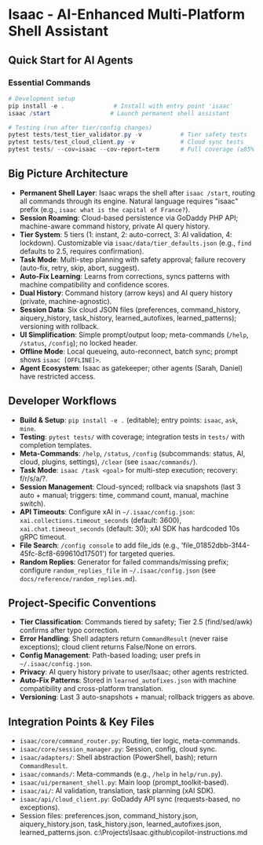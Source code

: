 
# Isaac - AI-Enhanced Multi-Platform Shell Assistant

## Quick Start for AI Agents

### Essential Commands
```powershell
# Development setup
pip install -e .              # Install with entry point 'isaac'
isaac /start                 # Launch permanent shell assistant

# Testing (run after tier/config changes)
pytest tests/test_tier_validator.py -v           # Tier safety tests
pytest tests/test_cloud_client.py -v             # Cloud sync tests
pytest tests/ --cov=isaac --cov-report=term      # Full coverage (≥85% required)
```

## Big Picture Architecture

- **Permanent Shell Layer**: Isaac wraps the shell after `isaac /start`, routing all commands through its engine. Natural language requires "isaac" prefix (e.g., `isaac what is the capital of France?`).
- **Session Roaming**: Cloud-based persistence via GoDaddy PHP API; machine-aware command history, private AI query history.
- **Tier System**: 5 tiers (1: instant, 2: auto-correct, 3: AI validation, 4: lockdown). Customizable via `isaac/data/tier_defaults.json` (e.g., `find` defaults to 2.5, requires confirmation).
- **Task Mode**: Multi-step planning with safety approval; failure recovery (auto-fix, retry, skip, abort, suggest).
- **Auto-Fix Learning**: Learns from corrections, syncs patterns with machine compatibility and confidence scores.
- **Dual History**: Command history (arrow keys) and AI query history (private, machine-agnostic).
- **Session Data**: Six cloud JSON files (preferences, command_history, aiquery_history, task_history, learned_autofixes, learned_patterns); versioning with rollback.
- **UI Simplification**: Simple prompt/output loop; meta-commands (`/help`, `/status`, `/config`); no locked header.
- **Offline Mode**: Local queueing, auto-reconnect, batch sync; prompt shows `isaac [OFFLINE]>`.
- **Agent Ecosystem**: Isaac as gatekeeper; other agents (Sarah, Daniel) have restricted access.

## Developer Workflows

- **Build & Setup**: `pip install -e .` (editable); entry points: `isaac`, `ask`, `mine`.
- **Testing**: `pytest tests/` with coverage; integration tests in `tests/` with completion templates.
- **Meta-Commands**: `/help`, `/status`, `/config` (subcommands: status, AI, cloud, plugins, settings), `/clear` (see `isaac/commands/`).
- **Task Mode**: `isaac /task <goal>` for multi-step execution; recovery: f/r/s/a/?.
- **Session Management**: Cloud-synced; rollback via snapshots (last 3 auto + manual; triggers: time, command count, manual, machine switch).
- **API Timeouts**: Configure xAI in `~/.isaac/config.json`: `xai.collections.timeout_seconds` (default: 3600), `xai.chat.timeout_seconds` (default: 30); xAI SDK has hardcoded 10s gRPC timeout.
- **File Search**: `/config console` to add file_ids (e.g., 'file_01852dbb-3f44-45fc-8cf8-699610d17501') for targeted queries.
- **Random Replies**: Generator for failed commands/missing prefix; configure `random_replies_file` in `~/.isaac/config.json` (see `docs/reference/random_replies.md`).

## Project-Specific Conventions

- **Tier Classification**: Commands tiered by safety; Tier 2.5 (find/sed/awk) confirms after typo correction.
- **Error Handling**: Shell adapters return `CommandResult` (never raise exceptions); cloud client returns False/None on errors.
- **Config Management**: Path-based loading; user prefs in `~/.isaac/config.json`.
- **Privacy**: AI query history private to user/Isaac; other agents restricted.
- **Auto-Fix Patterns**: Stored in `learned_autofixes.json` with machine compatibility and cross-platform translation.
- **Versioning**: Last 3 auto-snapshots + manual; rollback triggers as above.

## Integration Points & Key Files

- `isaac/core/command_router.py`: Routing, tier logic, meta-commands.
- `isaac/core/session_manager.py`: Session, config, cloud sync.
- `isaac/adapters/`: Shell abstraction (PowerShell, bash); return `CommandResult`.
- `isaac/commands/`: Meta-commands (e.g., `/help` in `help/run.py`).
- `isaac/ui/permanent_shell.py`: Main loop (prompt_toolkit-based).
- `isaac/ai/`: AI validation, translation, task planning (xAI SDK).
- `isaac/api/cloud_client.py`: GoDaddy API sync (requests-based, no exceptions).
- Session files: preferences.json, command_history.json, aiquery_history.json, task_history.json, learned_autofixes.json, learned_patterns.json.</content>
<parameter name="filePath">c:\Projects\Isaac\.github\copilot-instructions.md